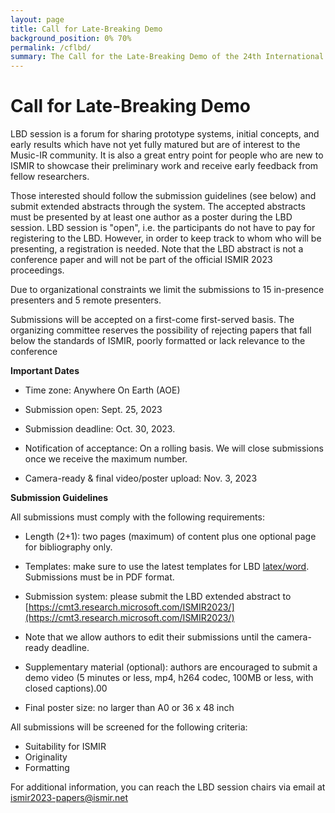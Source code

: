 ```yaml
---
layout: page
title: Call for Late-Breaking Demo
background_position: 0% 70%
permalink: /cflbd/
summary: The Call for the Late-Breaking Demo of the 24th International Society for Music Information Retrieval Conference
---
```


# Call for Late-Breaking Demo


LBD session is a forum for sharing prototype systems, initial concepts, and early results which have not yet fully matured but are of interest to the Music-IR community. It is also a great entry point for people who are new to ISMIR to showcase their preliminary work and receive early feedback from fellow researchers.

Those interested should follow the submission guidelines (see below) and submit extended abstracts through the system. The accepted abstracts must be presented by at least one author as a poster during the LBD session. LBD session is "open", i.e. the participants do not have to pay for registering to the LBD. However, in order to keep track to whom who will be presenting, a registration is needed. Note that the LBD abstract is not a conference paper and will not be part of the official ISMIR 2023 proceedings.

Due to organizational constraints we limit the submissions to 15 in-presence presenters and 5 remote presenters. 

Submissions will be accepted on a first-come first-served basis. The organizing committee reserves the possibility of rejecting papers that fall below the standards of ISMIR, poorly formatted or lack relevance to the conference


**Important Dates**

- Time zone: Anywhere On Earth (AOE)

- Submission open: Sept. 25, 2023

- Submission deadline: Oct. 30, 2023.

- Notification of acceptance: On a rolling basis. We will close submissions once we receive the maximum number.

- Camera-ready & final video/poster upload: Nov. 3, 2023

**Submission Guidelines**

All submissions must comply with the following requirements:

- Length (2+1): two pages (maximum) of content plus one optional page for bibliography only.

- Templates: make sure to use the latest templates for LBD [latex/word](https://github.com/ismir/paper_templates/releases/tag/2023LBD). Submissions must be in PDF format.

- Submission system: please submit the LBD extended abstract to [https://cmt3.research.microsoft.com/ISMIR2023/](https://cmt3.research.microsoft.com/ISMIR2023/) 
- Note that we allow authors to edit their submissions until the camera-ready deadline.
- Supplementary material (optional): authors are encouraged to submit a demo video (5 minutes or less, mp4, h264 codec, 100MB or less, with closed captions).00
- Final poster size: no larger than A0 or 36 x 48 inch

All submissions will be screened for the following criteria:

- Suitability for ISMIR
- Originality
- Formatting

For additional information, you can reach the LBD session chairs via email at  [ismir2023-papers@ismir.net](ismir2023-papers@ismir.net)



